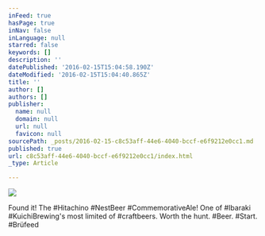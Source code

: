 ```yaml
---
inFeed: true
hasPage: true
inNav: false
inLanguage: null
starred: false
keywords: []
description: ''
datePublished: '2016-02-15T15:04:58.190Z'
dateModified: '2016-02-15T15:04:40.865Z'
title: ''
author: []
authors: []
publisher:
  name: null
  domain: null
  url: null
  favicon: null
sourcePath: _posts/2016-02-15-c8c53aff-44e6-4040-bccf-e6f9212e0cc1.md
published: true
url: c8c53aff-44e6-4040-bccf-e6f9212e0cc1/index.html
_type: Article

---
```

![](https://the-grid-user-content.s3-us-west-2.amazonaws.com/56695b1c-b3aa-4547-9196-4bf71f114d4a.jpg)

Found it! The \#Hitachino \#NestBeer \#CommemorativeAle! One of \#Ibaraki \#KuichiBrewing's most limited of \#craftbeers. Worth the hunt. \#Beer. \#Start. \#Brüfeed